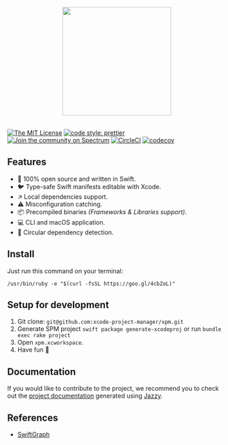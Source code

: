 <p align="center">
  <img src="https://github.com/xcode-project-manager/xpm/raw/master/assets/logo.png" width="250" align="center"/>
  <br/><br/>
</p>

[![The MIT License](https://img.shields.io/badge/license-MIT-orange.svg?style=flat-square)](http://opensource.org/licenses/MIT)
[![code style: prettier](https://img.shields.io/badge/code_style-prettier-ff69b4.svg?style=flat-square)](https://github.com/prettier/prettier)
[![Join the community on Spectrum](https://withspectrum.github.io/badge/badge.svg)](https://spectrum.chat/xcbuddy)
[![CircleCI](https://circleci.com/gh/xcode-project-manager/xpm.svg?style=svg)](https://circleci.com/gh/xcode-project-manager/xpm)
[![codecov](https://codecov.io/gh/xcode-project-manager/xpm/branch/master/graph/badge.svg)](https://codecov.io/gh/xcode-project-manager/xpm)

## Features

* 🥘 100% open source and written in Swift.
* 🐦 Type-safe Swift manifests editable with Xcode.
* ↗️ Local dependencies support.
* ⚠️ Misconfiguration catching.
* 📦 Precompiled binaries _(Frameworks & Libraries support)_.
* 💻 CLI and macOS application.
* 🔄 Circular dependency detection.

## Install

Just run this command on your terminal:

```
/usr/bin/ruby -e "$(curl -fsSL https://goo.gl/4cbZoL)"
```

## Setup for development

1.  Git clone: `git@github.com:xcode-project-manager/xpm.git`
2.  Generate SPM project `swift package generate-xcodeproj` or run `bundle exec rake project`
3.  Open `xpm.xcworkspace`.
4.  Have fun 🤖

## Documentation

If you would like to contribute to the project, we recommend you to check out the [project documentation](https://xcode-project-manager.github.io/xpm/) generated using [Jazzy](https://github.com/realm/jazzy).

## References

* [SwiftGraph](https://github.com/davecom/SwiftGraph)
